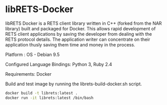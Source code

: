 # libRETS-Docker
libRETS Docker is a RETS client library written in C++ (forked from the NAR library) built and packaged for Docker. This allows rapid development of RETS client applications by saving the developer from dealing with the RETS protocol details. The application writer can concentrate on their application thusly saving them time and money in the process.

Platform : 
OS - Debian 9.5

Configured Language Bindings:
Python 3, 
Ruby 2.4

Requirements:
Docker

Build and test image by running the librets-build-docker.sh script.

```bash
docker build -t librets:latest .
docker run -it librets:latest /bin/bash
```
